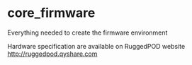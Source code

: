 # core_firmware
Everything needed to create the firmware environment

Hardware specification are available on RuggedPOD website http://ruggedpod.qyshare.com
